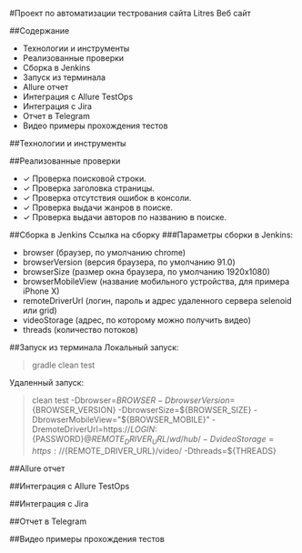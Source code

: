 #Проект по автоматизации тестрования сайта Litres
Веб сайт

##Содержание
- Технологии и инструменты
- Реализованные проверки
- Сборка в Jenkins
- Запуск из терминала
- Allure отчет
- Интеграция с Allure TestOps
- Интеграция с Jira
- Отчет в Telegram
- Видео примеры прохождения тестов

##Технологии и инструменты

##Реализованные проверки
- ✓ Проверка поисковой строки.
- ✓ Проверка заголовка страницы.
- ✓ Проверка отсутствия ошибок в консоли.
- ✓ Проверка выдачи жанров в поиске.
- ✓ Проверка выдачи авторов по названию в поиске.

##Сборка в Jenkins
Ссылка на сборку
###Параметры сборки в Jenkins:
- browser (браузер, по умолчанию chrome)
- browserVersion (версия браузера, по умолчанию 91.0)
- browserSize (размер окна браузера, по умолчанию 1920x1080)
- browserMobileView (название мобильного устройства, для примера iPhone X)
- remoteDriverUrl (логин, пароль и адрес удаленного сервера selenoid или grid)
- videoStorage (адрес, по которому можно получить видео)
- threads (количество потоков)

##Запуск из терминала
Локальный запуск:
>gradle clean test

Удаленный запуск:
>clean
test
-Dbrowser=${BROWSER}
-DbrowserVersion=${BROWSER_VERSION}
-DbrowserSize=${BROWSER_SIZE}
-DbrowserMobileView="${BROWSER_MOBILE}"
-DremoteDriverUrl=https://${LOGIN}:${PASSWORD}@${REMOTE_DRIVER_URL}/wd/hub/
-DvideoStorage=https://${REMOTE_DRIVER_URL}/video/
-Dthreads=${THREADS}

##Allure отчет

##Интеграция с Allure TestOps

##Интеграция с Jira

##Отчет в Telegram

##Видео примеры прохождения тестов